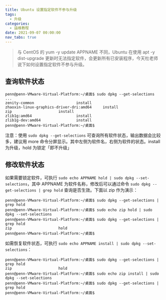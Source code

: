 ```yaml
---
title: Ubuntu 设置指定软件不参与升级
tags:
  - 升级
categories:
  - 运维教程
date: 2021-09-07 00:00:00
nav_tabs: true
---
```


> 与 CentOS 的 yum -y update APPNAME 不同，Ubuntu 在使用 apt -y dist-upgrade 更新时无法指定软件，会更新所有已安装程序，今天杜老师说下如何设置指定软件不参与升级。

<!-- more -->

## 查询软件状态

```
penn@penn-VMware-Virtual-Platform:~/桌面$ sudo dpkg --get-selections
...
zenity-common					install
zhaoxin-linux-graphics-driver-dri:amd64		install
zip						install
zlib1g:amd64					install
zlib1g-dev:amd64				install
penn@penn-VMware-Virtual-Platform:~/桌面$
```

注意：使用 `sudo dpkg --get-selections` 可查询所有软件状态，输出数据会比较多，建议用 more 命令分屏显示。其中左侧为软件名，右侧为软件的状态。install 为升级，hold 为锁定「即不升级」

## 修改软件状态

如果需要锁定软件，可执行 `sudo echo APPNAME hold | sudo dpkg --set-selections`，其中 APPNAME 为软件名称，修改后可以通过命令 `sudo dpkg --get-selections | grep hold` 查询是否生效。下面以 zip 作为演示：

```
penn@penn-VMware-Virtual-Platform:~/桌面$ sudo dpkg --get-selections | grep hold
penn@penn-VMware-Virtual-Platform:~/桌面$ sudo echo zip hold | sudo dpkg --set-selections
penn@penn-VMware-Virtual-Platform:~/桌面$ sudo dpkg --get-selections | grep hold
zip						hold
penn@penn-VMware-Virtual-Platform:~/桌面$
```

如需恢复软件状态，可执行 `sudo echo APPNAME install | sudo dpkg --set-selections`：

```
penn@penn-VMware-Virtual-Platform:~/桌面$ sudo dpkg --get-selections | grep hold
zip						hold
penn@penn-VMware-Virtual-Platform:~/桌面$ sudo echo zip install | sudo dpkg --set-selections
penn@penn-VMware-Virtual-Platform:~/桌面$ sudo dpkg --get-selections | grep hold
penn@penn-VMware-Virtual-Platform:~/桌面$
```
